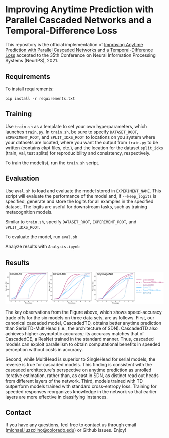 # Improving Anytime Prediction with Parallel Cascaded Networks and a Temporal-Difference Loss

This repository is the official implementation of [Improving Anytime Prediction with Parallel Cascaded Networks and a Temporal-Difference Loss](https://arxiv.org/abs/2102.09808) accepted to the 35th Conference on Neural Information Processing Systems (NeurIPS), 2021.

## Requirements

To install requirements:

```
pip install -r requirements.txt
```

## Training
Use `train.sh` as a template to set your own hyperparameters, which launches `train.py`.
In `train.sh`, be sure to specify `DATASET_ROOT`, `EXPERIMENT_ROOT`, and `SPLIT_IDXS_ROOT` to locations on you system where your datasets are located, where you want the output from `train.py` to be written (contains ckpt files, etc.), and the location for the dataset `split_idxs` (train, val, test splits) for reproducibility and consistency, respectively.

To train the model(s), run the `train.sh` script.


## Evaluation
Use `eval.sh` to load and evaluate the model stored in `EXPERIMENT_NAME`. This script will evaluate the performance of the model and, if `--keep_logits` is specified, generate and store the logits for all examples in the specified dataset. The logits are useful for downstream tasks, such as training metacognition models.

Similar to `train.sh`, specify `DATASET_ROOT`, `EXPERIMENT_ROOT`, and `SPLIT_IDXS_ROOT`.

To evaluate the model, run `eval.sh`

Analyze results with `Analysis.ipynb`

## Results

<p>
    <img src="figures/speed_acc.png" />
</p>

The key observations from the Figure above, which shows speed-accuracy trade offs for the six models on three data sets, are as follows. First, our canonical cascaded model, CascadedTD, obtains better anytime prediction than SerialTD-MultiHead (i.e., the architecture of SDN). CascadedTD also achieves higher asymptotic accuracy; its accuracy matches that of CascadedCE, a ResNet trained in the standard manner. Thus, cascaded models can exploit parallelism to obtain computational benefits in speeded perception without costs in accuracy.

Second, while MultiHead is superior to SingleHead for serial models, the reverse is true for cascaded models. This finding is consistent with the cascaded architecture's perspective on anytime prediction as unrolled iterative estimation, rather than, as cast in SDN, as distinct read out heads from different layers of the network. Third, models trained with TD outperform models trained with standard cross-entropy loss. Training for speeded responses reorganizes knowledge in the network so that earlier layers are more effective in classifying instances.


## Contact
If you have any questions, feel free to contact us through email (michael.iuzzolino@colorado.edu) or Github issues. Enjoy!
